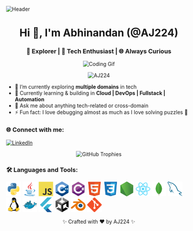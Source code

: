 <!-- Header GIF -->
![Header](https://www.ubs.com/content/dam/ubs/microsites/artificial-intelligence/img-chapter-three-header.gif)

<!-- Intro -->
<h1 align="center">Hi 👋, I'm Abhinandan (@AJ224)</h1>
<h3 align="center">🚀 Explorer | 🧠 Tech Enthusiast | 🌐 Always Curious</h3>
<p align="center">
  <img src="https://img.freepik.com/free-vector/hacker-operating-laptop-cartoon-icon-illustration-technology-icon-concept-isolated-flat-cartoon-style_138676-2387.jpg" width="300" alt="Coding Gif"/>
</p>

<!-- Quick Stats -->
<p align="center">
  <img src="https://komarev.com/ghpvc/?username=AJ224&label=Profile%20views&color=0e75b6&style=flat" alt="AJ224" />
</p>

<!-- About -->
- 🔭 I’m currently exploring **multiple domains** in tech  
- 🌱 Currently learning & building in **Cloud | DevOps | Fullstack | Automation**  
- 💬 Ask me about anything tech-related or cross-domain  
- ⚡ Fun fact: I love debugging almost as much as I love solving puzzles 🧩  

<!-- Connect -->
<h3 align="left">🌐 Connect with me:</h3>
<p align="left">
  <a href="[Your LinkedIn URL]" target="https://www.linkedin.com/in/abhi1005/"><img src="https://raw.githubusercontent.com/rahuldkjain/github-profile-readme-generator/master/src/images/icons/Social/linked-in-alt.svg" height="30" width="40" alt="LinkedIn"/></a>
</p>

<!-- GitHub Trophy -->
<p align="center">
  <img src="https://github-profile-trophy.vercel.app/?username=AJ224&column=3&margin-w=15&margin-h=15&no-frame=true&rank=SSS,SS,S,AAA,AA,A,B,C" alt="GitHub Trophies"/>
</p>

<!-- Languages and Tools -->
<h3 align="left">🛠️ Languages and Tools:</h3>
<p align="left">
  <img src="https://raw.githubusercontent.com/devicons/devicon/master/icons/python/python-original.svg" alt="Python" width="40" height="40"/>
  <img src="https://raw.githubusercontent.com/devicons/devicon/master/icons/java/java-original.svg" alt="Java" width="40" height="40"/>
  <img src="https://raw.githubusercontent.com/devicons/devicon/master/icons/javascript/javascript-original.svg" alt="JavaScript" width="40" height="40"/> 
  <img src="https://raw.githubusercontent.com/devicons/devicon/master/icons/cplusplus/cplusplus-original.svg" alt="C++" width="40" height="40"/> 
  <img src="https://raw.githubusercontent.com/devicons/devicon/master/icons/csharp/csharp-original.svg" alt="C#" width="40" height="40"/> 
  <img src="https://raw.githubusercontent.com/devicons/devicon/master/icons/html5/html5-original.svg" alt="HTML" width="40" height="40"/> 
  <img src="https://raw.githubusercontent.com/devicons/devicon/master/icons/css3/css3-original.svg" alt="CSS" width="40" height="40"/>
  <img src="https://raw.githubusercontent.com/devicons/devicon/master/icons/nodejs/nodejs-original.svg" alt="Node.js" width="40" height="40"/>
  <img src="https://raw.githubusercontent.com/devicons/devicon/master/icons/react/react-original.svg" alt="React" width="40" height="40"/> 
  <img src="https://raw.githubusercontent.com/devicons/devicon/master/icons/mongodb/mongodb-original.svg" alt="MongoDB" width="40" height="40"/>
  <img src="https://raw.githubusercontent.com/devicons/devicon/master/icons/mysql/mysql-original.svg" alt="MySQL" width="40" height="40"/>
  <img src="https://raw.githubusercontent.com/devicons/devicon/master/icons/linux/linux-original.svg" alt="Linux" width="40" height="40"/> 
  <img src="https://raw.githubusercontent.com/devicons/devicon/master/icons/docker/docker-original.svg" alt="Docker" width="40" height="40"/> 
  <img src="https://raw.githubusercontent.com/devicons/devicon/master/icons/flutter/flutter-original.svg" alt="Flutter" width="40" height="40"/>
  <img src="https://raw.githubusercontent.com/devicons/devicon/master/icons/unity/unity-original.svg" alt="Unity" width="40" height="40"/>
  <img src="https://raw.githubusercontent.com/devicons/devicon/master/icons/blender/blender-original.svg" alt="Blender" width="40" height="40"/>
  <img src="https://raw.githubusercontent.com/devicons/devicon/master/icons/git/git-original.svg" alt="Git" width="40" height="40"/> 
</p>


<!-- Footer -->
<p align="center">✨ Crafted with ❤️ by AJ224 ✨</p>
